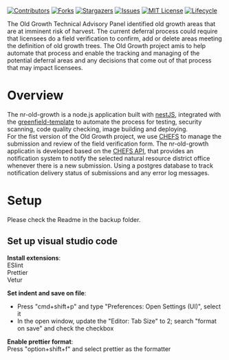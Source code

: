 <!-- PROJECT SHIELDS -->

[![Contributors](https://img.shields.io/github/contributors/bcgov/nr-old-growth-integration)](/../../graphs/contributors)
[![Forks](https://img.shields.io/github/forks/bcgov/nr-old-growth-integration)](/../../network/members)
[![Stargazers](https://img.shields.io/github/stars/bcgov/nr-old-growth-integration)](/../../stargazers)
[![Issues](https://img.shields.io/github/issues/bcgov/nr-old-growth-integration)](/../../issues)
[![MIT License](https://img.shields.io/github/license/bcgov/nr-old-growth-integration.svg)](/LICENSE.md)
[![Lifecycle](https://img.shields.io/badge/Lifecycle-Experimental-339999)](https://github.com/bcgov/repomountie/blob/master/doc/lifecycle-badges.md)

The Old Growth Technical Advisory Panel identified old growth areas that are at imminent risk of harvest. The current deferral process could require that licensees do a field verification to confirm, add or delete areas meeting the definition of old growth trees. The Old Growth project amis to help automate that process and enable the tracking and managing of the potential deferral areas and any decisions that come out of that process that may impact licensees.

# Overview

The nr-old-growth is a node.js application built with [nestJS](https://docs.nestjs.com), integrated with the [greenfield-template](https://github.com/bcgov/greenfield-template) to automate the process for testing, security scanning, code quality checking, image building and deploying.  
For the fist version of the Old Growth project, we use [CHEFS](https://bcgov.github.io/common-service-showcase/services/chefs.html) to manage the submission and review of the field verification form. The nr-old-growth applicatin is developed based on the [CHEFS API](https://chefs.nrs.gov.bc.ca/app/api/v1/docs#operation/listSubmissions), that provides an notification system to notify the selected natural resource district office whenever there is a new submission. Using a postgres database to track notification delivery status of submissions and any error log messages.

# Setup

Please check the Readme in the backup folder.

## Set up visual studio code

**Install extensions**:  
ESlint  
Prettier  
Vetur

**Set indent and save on file**:

- Press "cmd+shift+p" and type "Preferences: Open Settings (UI)", select it
- In the open window, update the "Editor: Tab Size" to 2; search "format on save" and check the checkbox

**Enable prettier format**:  
Press "option+shift+f" and select prettier as the formatter
